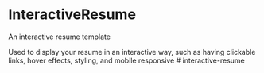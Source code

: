 # InteractiveResume
An interactive resume template

Used to display your resume in an interactive way, such as having clickable links, hover effects, styling, and mobile responsive
#   i n t e r a c t i v e - r e s u m e  
 